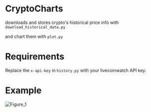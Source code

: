 # CryptoCharts

downloads and stores crypto's historical price info with `download_historical_data.py`

and chart them with `plot.py`

# Requirements

Replace the `x-api-key` in `history.py` with your livecoinwatch API key.

# Example

![Figure_1](https://github.com/user-attachments/assets/91d7f6f8-97b1-4e92-b3cb-7fe7db6b7af6)
